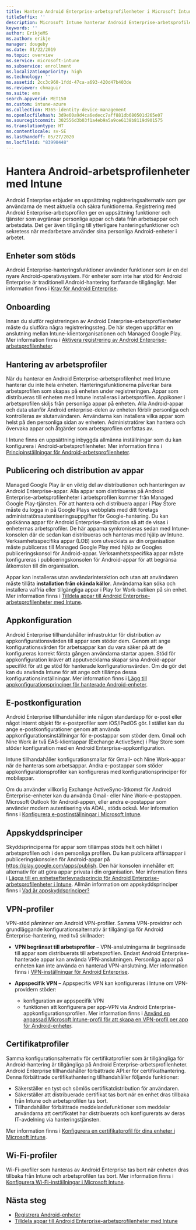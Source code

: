 ```yaml
---
title: Hantera Android Enterprise-arbetsprofilenheter i Microsoft Intune
titleSuffix: ''
description: Microsoft Intune hanterar Android Enterprise-arbetsprofilenheter för att ge tillgång till ytterligare hanteringsfunktioner och sekretess när medarbetare använder sina personliga Android-enheter i arbetet.
keywords: ''
author: ErikjeMS
ms.author: erikje
manager: dougeby
ms.date: 01/22/2019
ms.topic: overview
ms.service: microsoft-intune
ms.subservice: enrollment
ms.localizationpriority: high
ms.technology: ''
ms.assetid: 2cc3c960-1fdd-47ca-a693-420d47b403de
ms.reviewer: chmaguir
ms.suite: ems
search.appverid: MET150
ms.custom: intune-azure
ms.collection: M365-identity-device-management
ms.openlocfilehash: 3d9e60a9d4ca6edecc7aff881db680501d265e07
ms.sourcegitcommit: 302556d3b03f1a4eb9a5a9ce6138b8119d901575
ms.translationtype: HT
ms.contentlocale: sv-SE
ms.lasthandoff: 05/27/2020
ms.locfileid: "83990448"
---
```

# <a name="manage-android-work-profile-devices-with-intune"></a>Hantera Android-arbetsprofilenheter med Intune

Android Enterprise erbjuder en uppsättning registreringsalternativ som ger användarna de mest aktuella och säkra funktionerna. Registrering med Android Enterprise-arbetsprofilen ger en uppsättning funktioner och tjänster som avgränsar personliga appar och data från arbetsappar och arbetsdata. Det ger även tillgång till ytterligare hanteringsfunktioner och sekretess när medarbetare använder sina personliga Android-enheter i arbetet. 

## <a name="supported-devices"></a>Enheter som stöds

Android Enterprise-hanteringsfunktioner använder funktioner som är en del nyare Android-operativsystem. För enheter som inte har stöd för Android Enterprise är traditionell Android-hantering fortfarande tillgängligt. Mer information finns i [Krav för Android Enterprise](https://support.google.com/work/android/answer/6174145?hl=en&ref_topic=6151012).

## <a name="onboarding"></a>Onboarding

Innan du slutför registreringen av Android Enterprise-arbetsprofilenheter måste du slutföra några registreringssteg. De här stegen upprättar en anslutning mellan Intune-klientorganisationen och Managed Google Play. Mer information finns i [Aktivera registrering av Android Enterprise-arbetsprofilenheter](android-work-profile-enroll.md).

## <a name="work-profile-management"></a>Hantering av arbetsprofiler

När du hanterar en Android Enterprise-arbetsprofilenhet med Intune hanterar du inte hela enheten. Hanteringsfunktionerna påverkar bara arbetsprofilen som skapas på enheten under registreringen. Appar som distribueras till enheten med Intune installeras i arbetsprofilen. Appikoner i arbetsprofilen skiljs från personliga appar på enheten. Alla Android-appar och data utanför Android enterprise-delen av enheten förblir personliga och kontrolleras av slutanvändaren. Användarna kan installera vilka appar som helst på den personliga sidan av enheten. Administratörer kan hantera och övervaka appar och åtgärder som arbetsprofilen omfattas av.

I Intune finns en uppsättning inbyggda allmänna inställningar som du kan konfigurera i Android-arbetsprofilenheter. Mer information finns i [Principinställningar för Android-arbetsprofilenheter](../protect/compliance-policy-create-android-for-work.md).

## <a name="app-publishing-and-distribution"></a>Publicering och distribution av appar

Managed Google Play är en viktig del av distributionen och hanteringen av Android Enterprise-appar. Alla appar som distribueras på Android Enterprise-arbetsprofilenheter i arbetsprofilen kommer från Managed Google Play-tjänsten. För att hantera och distribuera appar i Play Store måste du logga in på Google Plays webbplats med ditt företags administratörsautentiseringsuppgifter för Google-hantering. Du kan godkänna appar för Android Enterprise-distribution så att de visas i enheternas arbetsprofiler. De här apparna synkroniseras sedan med Intune-konsolen där de sedan kan distribueras och hanteras med hjälp av Intune. Verksamhetsspecifika appar (LOB) som utvecklats av din organisation måste publiceras till Managed Google Play med hjälp av Googles publiceringskonsol för Android-appar. Verksamhetsspecifika appar måste konfigureras i publiceringskonsolen för Android-appar för att begränsa åtkomsten till din organisation.

Appar kan installeras utan användarinteraktion och utan att användaren måste tillåta **installation från okända källor**. Användarna kan söka och installera valfria eller tillgängliga appar i Play for Work-butiken på sin enhet. Mer information finns i [Tilldela appar till Android Enterprise-arbetsprofilenheter med Intune](../apps/apps-add-android-for-work.md).

## <a name="app-configuration"></a>Appkonfiguration

Android Enterprise tillhandahåller infrastruktur för distribution av appkonfigurationsvärden till appar som stöder dem. Genom att ange konfigurationsvärden för arbetsappar kan du vara säker på att de konfigureras korrekt första gången användarna startar appen. Stöd för appkonfiguration kräver att apputvecklarna skapar sina Android-appar specifikt för att ge stöd för hanterade konfigurationsvärden. Om de gör det kan du använda Intune för att ange och tillämpa dessa konfigurationsinställningar. Mer information finns i [Lägg till appkonfigurationsprinciper för hanterade Android-enheter](../apps/app-configuration-policies-use-android.md).

## <a name="email-configuration"></a>E-postkonfiguration

Android Enterprise tillhandahåller inte någon standardapp för e-post eller något internt objekt för e-postprofiler som iOS/iPadOS gör. I stället kan du ange e-postkonfigurationer genom att använda appkonfigurationsinställningar för e-postappar som stöder dem. Gmail och Nine Work är två EAS-klientappar (Exchange ActiveSync) i Play Store som stöder konfiguration med en Android Enterprise-appkonfiguration.

Intune tillhandahåller konfigurationsmallar för Gmail- och Nine Work-appar när de hanteras som arbetsappar. Andra e-postappar som stöder appkonfigurationsprofiler kan konfigureras med konfigurationsprinciper för mobilappar.

Om du använder villkorlig Exchange ActiveSync-åtkomst för Android Enterprise-enheter kan du använda Gmail- eller Nine Work-e-postappen. Microsoft Outlook för Android-appen, eller andra e-postappar som använder modern autentisering via ADAL, stöds också. Mer information finns i [Konfigurera e-postinställningar i Microsoft Intune](../configuration/email-settings-configure.md).

## <a name="app-protection-policies"></a>Appskyddsprinciper

Skyddsprinciperna för appar som tillämpas stöds helt och hållet i arbetsprofilen och i den personliga profilen. Du kan publicera affärsappar i publiceringskonsolen för Android-appar på https://play.google.com/apps/publish. Den här konsolen innehåller ett alternativ för att göra appar privata i din organisation. Mer information finns i [Lägga till en enhetsefterlevnadsprincip för Android Enterprise-arbetsprofilenheter i Intune](../protect/compliance-policy-create-android-for-work.md). Allmän information om appskyddsprinciper finns i [Vad är appskyddsprinciper?](../apps/app-protection-policy.md)

## <a name="vpn-profiles"></a>VPN-profiler

VPN-stöd påminner om Android VPN-profiler. Samma VPN-providrar och grundläggande konfigurationsalternativ är tillgängliga för Android Enterprise-hantering, med två skillnader:

- **VPN begränsat till arbetsprofiler** – VPN-anslutningarna är begränsade till appar som distribuerats till arbetsprofilen. Endast Android Enterprise-hanterade appar kan använda VPN-anslutningen. Personliga appar på enheten kan inte använda en hanterad VPN-anslutning. Mer information finns i [VPN-inställningar för Android Enterprise](../configuration/vpn-settings-android-enterprise.md).

- **Appspecifik VPN** – Appspecifik VPN kan konfigureras i Intune om VPN-providern stöder:
  - konfiguration av appspecifik VPN
  - funktionen att konfigurera per app-VPN via Android Enterprise-appkonfigurationsprofilen.
  Mer information finns i [Använd en anpassad Microsoft Intune-profil för att skapa en VPN-profil per app för Android-enheter](../configuration/android-pulse-secure-per-app-vpn.md).

## <a name="certificate-profiles"></a>Certifikatprofiler

Samma konfigurationsalternativ för certifikatprofiler som är tillgängliga för Android-hantering är tillgängliga på Android Enterprise-arbetsprofilenheter. Android Enterprise tillhandahåller förbättrade API:er för certifikathantering. Denna förbättrade certifikathantering tillhandahåller följande funktioner:

- Säkerställer en tyst och sömlös certifikatdistribution för användaren.
- Säkerställer att distribuerade certifikat tas bort när en enhet dras tillbaka från Intune och arbetsprofilen tas bort.
- Tillhandahåller förbättrade meddelandefunktioner som meddelar användarna att certifikatet har distribuerats och konfigurerats av deras IT-avdelning via hanteringstjänsten.

Mer information finns i [Konfigurera en certifikatprofil för dina enheter i Microsoft Intune](../protect/certificates-configure.md).

## <a name="wi-fi-profiles"></a>Wi-Fi-profiler

Wi-Fi-profiler som hanteras av Android Enterprise tas bort när enheten dras tillbaka från Intune och arbetsprofilen tas bort. Mer information finns i [Konfigurera Wi-Fi-inställningar i Microsoft Intune](../configuration/wi-fi-settings-configure.md).

## <a name="next-steps"></a>Nästa steg
- [Registrera Android-enheter](android-enroll.md)
- [Tilldela appar till Android Enterprise-arbetsprofilenheter med Intune](../apps/apps-add-android-for-work.md)
